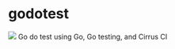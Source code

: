 # godotest
<img src="https://api.cirrus-ci.com/github/techtide/godotest.svg">
Go do test using Go, Go testing, and Cirrus CI
